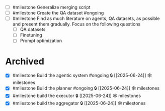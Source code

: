 - [ ] #milestone Generalize merging script
- [ ] #milestone Create the QA dataset #ongoing
- [ ] #milestone Find as much literature on agents, QA datasets, as possible and present them gradually. Focus on the following questions
	- [ ] QA datasets
	- [ ] Finetuning
	- [ ] Prompt optimization

# Archived

- [x] #milestone Build the agentic system  #ongoing 🔒 [[2025-06-24]] 🕸️ milestones
- [x]  #milestone Build the planner #ongoing 🔒 [[2025-06-24]] 🕸️ milestones
- [x] #milestone build the executor 🔒 [[2025-06-24]] 🕸️ milestones
- [x] #milestone build the aggregator 🔒 [[2025-06-24]] 🕸️ milestones
